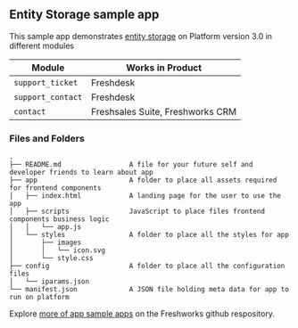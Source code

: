 ## Entity Storage sample app

This sample app demonstrates [entity storage](https://developers.freshworks.com/docs/app-sdk/v3.0/support_contact/data-store/entity-storage/) on Platform version 3.0 in different modules

| Module | Works in Product |
| ----- | ------- |
| `support_ticket` | Freshdesk |
| `support_contact` | Freshdesk |
| `contact` | Freshsales Suite, Freshworks CRM |

### Files and Folders
    .
    ├── README.md                 A file for your future self and developer friends to learn about app
    ├── app                       A folder to place all assets required for frontend components
    │   ├── index.html            A landing page for the user to use the app
    │   ├── scripts               JavaScript to place files frontend components business logic
    │   │   └── app.js
    │   └── styles                A folder to place all the styles for app
    │       ├── images
    │       │   └── icon.svg
    │       └── style.css
    ├── config                    A folder to place all the configuration files
    │   └── iparams.json
    └── manifest.json             A JSON file holding meta data for app to run on platform

Explore [more of app sample apps](https://community.developers.freshworks.com/t/freshworks-sample-apps/3604) on the Freshworks github respository.
